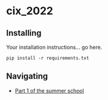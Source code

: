 # cix_2022

## Installing

Your installation instructions... go here.

`pip install -r requirements.txt`

## Navigating

* [Part 1 of the summer school](intro_notebook.ipynb)
